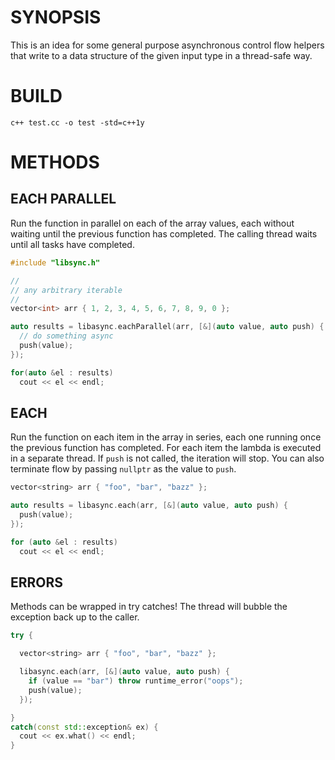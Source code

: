 # SYNOPSIS
This is an idea for some general purpose asynchronous control flow helpers
that write to a data structure of the given input type in a thread-safe way.

# BUILD
```
c++ test.cc -o test -std=c++1y
```

# METHODS

## EACH PARALLEL
Run the function in parallel on each of the array values, each without 
waiting until the previous function has completed. The calling thread 
waits until all tasks have completed.
 
```cpp
#include "libsync.h"

//
// any arbitrary iterable
//
vector<int> arr { 1, 2, 3, 4, 5, 6, 7, 8, 9, 0 };

auto results = libasync.eachParallel(arr, [&](auto value, auto push) {
  // do something async
  push(value);
});

for(auto &el : results)
  cout << el << endl;
```

## EACH
Run the function on each item in the array in series, each one running
once the previous function has completed. For each item the lambda is
executed in a separate thread. If `push` is not called, the iteration 
will stop. You can also terminate flow by passing `nullptr` as the 
value to `push`.

```cpp
vector<string> arr { "foo", "bar", "bazz" };

auto results = libasync.each(arr, [&](auto value, auto push) {
  push(value);
});

for (auto &el : results)
  cout << el << endl;
```

## ERRORS
Methods can be wrapped in try catches! The thread will bubble the
exception back up to the caller.

```cpp
try {

  vector<string> arr { "foo", "bar", "bazz" };

  libasync.each(arr, [&](auto value, auto push) {
    if (value == "bar") throw runtime_error("oops");
    push(value);
  });

}
catch(const std::exception& ex) {
  cout << ex.what() << endl;
}
```

